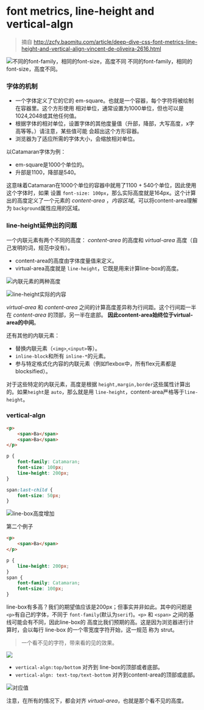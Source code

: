 # font metrics, line-height and vertical-algn

> 摘自 http://zcfy.baomitu.com/article/deep-dive-css-font-metrics-line-height-and-vertical-align-vincent-de-oliveira-2616.html

![不同的font-family，相同的font-size，高度不同](http://p0.qhimg.com/t017bdcf68c3c370c59.png)
不同的font-family，相同的font-size，高度不同。  

### 字体的机制

+ 一个字体定义了它的它的 em-square。也就是一个容器，每个字符将被绘制在容器里。这个方形使用
相对单位，通常设置为1000单位，但也可以是1024,2048或其他任何值。  
+ 根据字体的相对单位，设置字体的其他度量值（升部，降部，大写高度，x字高等等。）请注意，某些值可能
会超出这个方形容器。  
+ 浏览器为了适应所需的字体大小，会缩放相对单位。  

以Catamaran字体为例：  

+ em-square是1000个单位的。
+ 升部是1100，降部是540。  

这意味着Catamaran在1000个单位的容器中就用了1100 + 540个单位，因此使用这个字体时，如果
设置 `font-size: 100px`，那么实际高度就是164px。这个计算出的高度定义了一个元素的 *content-area*
，*内容区域*。可以将content-area理解为 `background`属性应用的区域。  


### line-height延伸出的问题

一个内联元素有两个不同的高度： *content-area* 的高度和 *virtual-area* 高度（自己发明的词，规范中没有）。  

+ content-area的高度由字体度量值来定义。  
+ virtual-area高度就是 `line-height`，它既是用来计算line-box的高度。  

![内联元素的两种高度](http://p0.qhimg.com/t01fc43d5ecb8112050.png)  


![line-height实际的内容](http://p0.qhimg.com/t01ee6d5a5116632743.png)  

*virtual-area* 和 *content-area* 之间的计算高度差异称为行间距。这个行间距一半在 *content-area*
的顶部，另一半在底部。 **因此content-area始终位于virtual-area的中间**。  

还有其他的内联元素：  

+ 替换内联元素（`<img>`,`<input>`等）。
+ `inline-block`和所有 `inline-*`的元素。
+ 参与特定格式化内容的内联元素（例如flexbox中，所有flex元素都是blocksified）。

对于这些特定的内联元素，高度是根据 `height,margin,border`这些属性计算出的。如果`height`是
`auto`，那么就是用 `line-height`，content-area严格等于`line-height`。  


### vertical-algn

```html
<p>
    <span>Ba</span>
    <span>Ba</span>
</p>
```

```css
p {
    font-family: Catamaran;
    font-size: 100px;
    line-height: 200px;
}

span:last-child {
    font-size: 50px;
}
```

![line-box高度增加](http://p0.qhimg.com/t01239608a1c15fe038.png)


第二个例子

```html
<p>
    <span>Ba</span>
</p>
```

```css
p {
    line-height: 200px;
}
span {
    font-family: Catamaran;
    font-size: 100px;
}
```

line-box有多高？我们的期望值应该是200px；但事实并非如此。其中的问题是`<p>`有自己的字体，不同于
`font-family`(默认为`serif`)。`<p>` 和 `<span>` 之间的基线可能会有不同，因此line-box的
高度比我们预期的高。这是因为浏览器进行计算时，会以每行 line-box 的一个零宽度字符开始，这一规范
称为 strut。  

> 一个看不见的字符，带来看的见的效果。  

![](http://p0.qhimg.com/t01bbe914c5ed19e869.png)


+ `vertical-algn:top/bottom` 对齐到 line-box的顶部或者底部。
+ `vertical-algn: text-top/text-bottom` 对齐到content-area的顶部或底部。

![对应值](http://p0.qhimg.com/t01376feadd326aecff.png)

注意，在所有的情况下，都会对齐 *virtual-area*，也就是那个看不见的高度。
